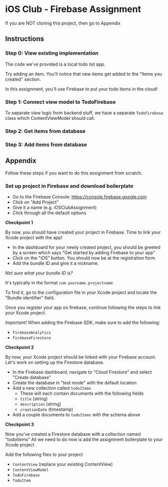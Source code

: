 # iOS Club - Firebase Assignment

If you are NOT cloning this project, then go to Appendix

## Instructions

### Step 0: View existing implementation

The code we've provided is a local todo list app.

Try adding an item. You'll notice that new items get added to the
"Items you created" section.

In this assignment, you'll use Firebase to put your todo items in the cloud!

### Step 1: Connect view model to TodoFirebase

To separate view logic from backend stuff, we have a separate `TodoFirebase`
class which ContentViewModel should call.

### Step 2: Get items from database

### Step 3: Add items from database

## Appendix

Follow these steps if you want to do this assignment from scratch.

### Set up project in Firebase and download boilerplate

- Go to the Firebase Console: https://console.firebase.google.com
- Click on "Add Project"
- Give it a name (e.g. iOSClubAssignment)
- Click through all the default options

**Checkpoint 1**

By now, you should have created your project in Firebase.
Time to link your Xcode project with the app!

- In the dashboard for your newly created project, you should be greeted by
  a screen which says "Get started by adding Firebase to your app"
- Click on the "iOS" button. You should now be at the registration form
- Add the bundle ID and give it a nickname.

_Not sure what your bundle ID is?_

It's typically in the format `com.yourname.projectname`

To find it, go to the configuration file in your Xcode project and locate
the "Bundle identifier" field.

Once you register your app on firebase, continue following the steps to
link your Xcode project.

_Important!_ When adding the Firebase SDK, make sure to add the following:

- `FirebaseAnalytics`
- `FirebaseFirestore`

**Checkpoint 2**

By now, your Xcode project should be linked with your Firebase account.
Let's work on setting up the Firestore database.

- In the Firebase dashboard, navigate to "Cloud Firestore" and select
  "Create database"
- Create the database in "test mode" with the default location
- Add a new collection called `todoItems`
  - These will each contain documents with the following fields
  - `title` (string)
  - `description` (string)
  - `creationDate` (timestamp)
- Add a couple documents to `todoItems` with the schema above

**Checkpoint 3**

Now you've created a Firestore database with a collection named "todoItems"
All we need to do now is add the assignment boilerplate to your Xcode project

Add the following files to your project
- `ContentView` (replace your existing ContentView)
- `ContentViewModel`
- `TodoFirebase`
- `TodoItem`
